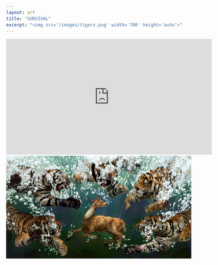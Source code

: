 ```yaml
---
layout: art
title: "SURVIVAL"
excerpt: "<img src='/images/tigers.png' width='700' height='auto'>"
---
```

<iframe width="560" height="315" src="https://www.youtube.com/embed/ChtxNEybITM?si=G1J7rFfJarwNunpi" title="YouTube video player" frameborder="0" allow="accelerometer; autoplay; clipboard-write; encrypted-media; gyroscope; picture-in-picture; web-share" referrerpolicy="strict-origin-when-cross-origin" allowfullscreen></iframe>

<img src='/images/tigers.png'>